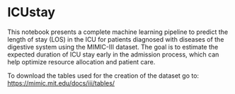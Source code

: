 # ICUstay
This notebook presents a complete machine learning pipeline to predict the length of stay (LOS) in the ICU for patients diagnosed with diseases of the digestive system using the MIMIC-III dataset. The goal is to estimate the expected duration of ICU stay early in the admission process, which can help optimize resource allocation and patient care.

To download the tables used for the creation of the dataset go to: https://mimic.mit.edu/docs/iii/tables/
